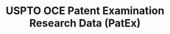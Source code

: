 ---
bigquery: https://console.cloud.google.com/bigquery?p=patents-public-data&d=uspto_oce_pair&page=dataset
citation: 'Graham, S. Marco, A., and Miller, A. (2015). “The USPTO Patent Examination
  Research Dataset: A Window on the Process of Patent Examination.”'
contributors: Graham, S. Marco, A., Miller, A.
cost: None
description: The latest version of PatEx (referred to below as the 2020 release) contains
  detailed information on nearly 11.9 million publicly-viewable provisional and non-provisional
  patent applications to the USPTO and over 4.6 million Patent Cooperation Treaty
  (PCT) applications. It is based on data that OCE downloaded from the Patent Examination
  Data System (PEDS) in April, 2021. The PEDS data are sourced from Public PAIR. The
  first time that OCE used PEDS as the basis of PatEx was for the 2019 release. We
  took the PEDS data and organized it into the familiar PatEx data files, which are
  based on the organization of the Public PAIR portal. The data files include information
  on each application’s characteristics, prosecution history, continuation history,
  claims of foreign priority, patent term adjustment history, publication history,
  and correspondence address information.
documentation: 'For the 2019 and later releases, new technical documentation is available
  https://www.uspto.gov/sites/default/files/documents/PatEx-2019-Technical-Doc.pdf


  A document describing the 2014-2017 data sets is available and can be cited as:
  Graham, Stuart J.H. and Marco, Alan C. and Miller, Richard, The USPTO Patent Examination
  Research Dataset: A Window on the Process of Patent Examination (November 30, 2015).
  Available at SSRN: https://ssrn.com/abstract=2702637.'
last_edit: Mon, 04 Apr 2022 19:06:22 GMT
location: https://www.uspto.gov/ip-policy/economic-research/research-datasets/patent-examination-research-dataset-public-pair
maintained_by: EconomicsData@uspto.gov
related_publications: https://ssrn.com/abstract=29956744, https://ssrn.com/abstract=2702637
schema_fields: '[''customer_number'', ''correspondence_postal_code'', ''application_number_pair'',
  ''uspc_class'', ''event_description'', ''inventor_name_first'', ''small_entity_indicator'',
  ''sequence_number'', ''inventor_country_name'', ''earliest_pgpub_number'', ''parent_country_code'',
  ''event_code'', ''foreign_parent_date'', ''foreign_parent_id'', ''recorded_date'',
  ''application_type'', ''child_application_number'', ''disposal_type'', ''inventor_name_last'',
  ''correspondence_region_name'', ''examiner_name_first'', ''application_number'',
  ''abandon_date'', ''inventor_country_code'', ''parent_filing_date'', ''inventor_address_type'',
  ''patent_number'', ''wipo_pub_number'', ''examiner_art_unit'', ''child_filing_date'',
  ''correspondence_street_line_1'', ''wipo_pub_date'', ''appl_status_date'', ''file_location'',
  ''parent_application_number'', ''filing_date'', ''patent_issue_date'', ''examiner_name_last'',
  ''inventor_name_middle'', ''correspondence_region_code'', ''inventor_rank'', ''status_description'',
  ''inventor_region_code'', ''examiner_id'', ''uspc_subclass'', ''correspondence_name_line_2'',
  ''status_code'', ''correspondence_country_code'', ''invention_subject_matter'',
  ''correspondence_country_name'', ''correspondence_name_line_1'', ''invention_title'',
  ''confirm_number'', ''file_location_date'', ''appl_status_code'', ''earliest_pgpub_date'',
  ''parent_country'', ''correspondence_street_line_2'', ''aia_first_to_file'', ''atty_docket_number'',
  ''examiner_name_middle'', ''correspondence_city'', ''continuation_type'']'
shortname: patex
tags:
- patents
- legal
- history
terms_of_use: 'USPTO’s online databases are not designed or intended to be a source
  for bulk downloads of USPTO data when accessed through the website’s interfaces.
  Individuals, companies, IP addresses, or blocks of IP addresses who, in effect,
  deny or decrease service by generating unusually high numbers of database accesses
  (searches, pages, or hits), whether generated manually or in an automated fashion,
  may be denied access to USPTO servers without notice.


  Bulk data products may be separately obtained from the USPTO, either for free or
  at the cost of dissemination. For details, see information on Electronic Bulk Data
  Products: https://www.uspto.gov/learning-and-resources/electronic-bulk-data-products'
title: USPTO OCE Patent Examination Research Data (PatEx)
uuid: 4342caa7-23af-420c-b2f6-6088f133df6a
---